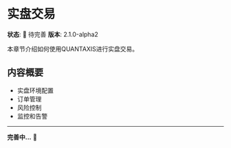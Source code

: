 # 实盘交易

**状态**: 🚧 待完善
**版本**: 2.1.0-alpha2

本章节介绍如何使用QUANTAXIS进行实盘交易。

## 内容概要

- 实盘环境配置
- 订单管理
- 风险控制
- 监控和告警

---

**完善中...** 📝
